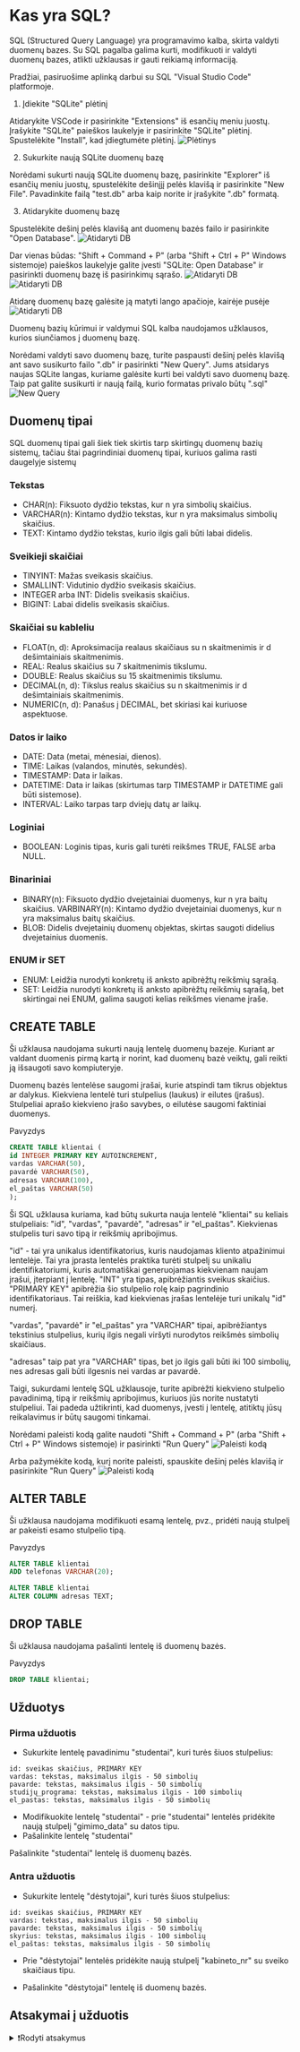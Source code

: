 # Kas yra SQL?

SQL (Structured Query Language) yra programavimo kalba, skirta valdyti duomenų bazes. Su SQL pagalba galima kurti, modifikuoti ir valdyti duomenų bazes, atlikti užklausas ir gauti reikiamą informaciją.

Pradžiai, pasiruošime aplinką darbui su SQL "Visual Studio Code" platformoje.

1. Įdiekite "SQLite" plėtinį

Atidarykite VSCode ir pasirinkite "Extensions" iš esančių meniu juostų. Įrašykite "SQLite" paieškos laukelyje ir pasirinkite "SQLite" plėtinį. Spustelėkite "Install", kad įdiegtumėte plėtinį.
![Plėtinys](/images/db/pletinys.png)

2. Sukurkite naują SQLite duomenų bazę

Norėdami sukurti naują SQLite duomenų bazę, pasirinkite "Explorer" iš esančių meniu juostų, spustelėkite dešinįjį pelės klavišą ir pasirinkite "New File". Pavadinkite failą "test.db" arba kaip norite ir įrašykite ".db" formatą.

3. Atidarykite duomenų bazę

Spustelėkite dešinį pelės klavišą ant duomenų bazės failo ir pasirinkite "Open Database".
![Atidaryti DB](/images/db/opendb1.png)

Dar vienas būdas: "Shift + Command + P" (arba "Shift + Ctrl + P" Windows sistemoje) paieškos laukelyje galite įvesti "SQLite: Open Database" ir pasirinkti duomenų bazę iš pasirinkimų sąrašo.
![Atidaryti DB](/images/db/opendb2.png)
![Atidaryti DB](/images/db/opendb3.png)

Atidarę duomenų bazę galėsite ją matyti lango apačioje, kairėje pusėje
![Atidaryti DB](/images/db/opendb4.png)

Duomenų bazių kūrimui ir valdymui SQL kalba naudojamos užklausos, kurios siunčiamos į duomenų bazę.

Norėdami valdyti savo duomenų bazę, turite paspausti dešinį pelės klavišą ant savo susikurto failo ".db" ir pasirinkti "New Query". Jums atsidarys naujas SQLite langas, kuriame galėsite kurti bei valdyti savo duomenų bazę. Taip pat galite susikurti ir naują failą, kurio formatas privalo būtų ".sql"
![New Query](/images/db/naujaquery.png)

## Duomenų tipai

SQL duomenų tipai gali šiek tiek skirtis tarp skirtingų duomenų bazių sistemų, tačiau štai pagrindiniai duomenų tipai, kuriuos galima rasti daugelyje sistemų

### Tekstas

- CHAR(n): Fiksuoto dydžio tekstas, kur n yra simbolių skaičius.
- VARCHAR(n): Kintamo dydžio tekstas, kur n yra maksimalus simbolių skaičius.
- TEXT: Kintamo dydžio tekstas, kurio ilgis gali būti labai didelis.

### Sveikieji skaičiai

- TINYINT: Mažas sveikasis skaičius.
- SMALLINT: Vidutinio dydžio sveikasis skaičius.
- INTEGER arba INT: Didelis sveikasis skaičius.
- BIGINT: Labai didelis sveikasis skaičius.

### Skaičiai su kableliu

- FLOAT(n, d): Aproksimacija realaus skaičiaus su n skaitmenimis ir d dešimtainiais skaitmenimis.
- REAL: Realus skaičius su 7 skaitmenimis tikslumu.
- DOUBLE: Realus skaičius su 15 skaitmenimis tikslumu.
- DECIMAL(n, d): Tikslus realus skaičius su n skaitmenimis ir d dešimtainiais skaitmenimis.
- NUMERIC(n, d): Panašus į DECIMAL, bet skiriasi kai kuriuose aspektuose.

### Datos ir laiko

- DATE: Data (metai, mėnesiai, dienos).
- TIME: Laikas (valandos, minutės, sekundės).
- TIMESTAMP: Data ir laikas.
- DATETIME: Data ir laikas (skirtumas tarp TIMESTAMP ir DATETIME gali būti sistemose).
- INTERVAL: Laiko tarpas tarp dviejų datų ar laikų.

### Loginiai

- BOOLEAN: Loginis tipas, kuris gali turėti reikšmes TRUE, FALSE arba NULL.

### Binariniai

- BINARY(n): Fiksuoto dydžio dvejetainiai duomenys, kur n yra baitų skaičius.
VARBINARY(n): Kintamo dydžio dvejetainiai duomenys, kur n yra maksimalus baitų skaičius.
- BLOB: Didelis dvejetainių duomenų objektas, skirtas saugoti didelius dvejetainius duomenis.

### ENUM ir SET

- ENUM: Leidžia nurodyti konkretų iš anksto apibrėžtų reikšmių sąrašą.
- SET: Leidžia nurodyti konkretų iš anksto apibrėžtų reikšmių sąrašą, bet skirtingai nei ENUM, galima saugoti kelias reikšmes viename įraše.

## CREATE TABLE

Ši užklausa naudojama sukurti naują lentelę duomenų bazeje. Kuriant ar valdant duomenis pirmą kartą ir norint, kad duomenų bazė veiktų, gali reikti ją išsaugoti savo kompiuteryje.

Duomenų bazės lentelėse saugomi įrašai, kurie atspindi tam tikrus objektus ar dalykus. Kiekviena lentelė turi stulpelius (laukus) ir eilutes (įrašus). Stulpeliai aprašo kiekvieno įrašo savybes, o eilutėse saugomi faktiniai duomenys.

Pavyzdys

```sql
CREATE TABLE klientai (
id INTEGER PRIMARY KEY AUTOINCREMENT,
vardas VARCHAR(50),
pavardė VARCHAR(50),
adresas VARCHAR(100),
el_paštas VARCHAR(50)
);
```

Ši SQL užklausa kuriama, kad būtų sukurta nauja lentelė "klientai" su keliais stulpeliais: "id", "vardas", "pavardė", "adresas" ir "el_paštas". Kiekvienas stulpelis turi savo tipą ir reikšmių apribojimus.

"id" - tai yra unikalus identifikatorius, kuris naudojamas kliento atpažinimui lentelėje. Tai yra įprasta lentelės praktika turėti stulpelį su unikaliu identifikatoriumi, kuris automatiškai generuojamas kiekvienam naujam įrašui, įterpiant į lentelę. "INT" yra tipas, apibrėžiantis sveikus skaičius. "PRIMARY KEY" apibrėžia šio stulpelio rolę kaip pagrindinio identifikatoriaus. Tai reiškia, kad kiekvienas įrašas lentelėje turi unikalų "id" numerį.

"vardas", "pavardė" ir "el_paštas" yra "VARCHAR" tipai, apibrėžiantys tekstinius stulpelius, kurių ilgis negali viršyti nurodytos reikšmės simbolių skaičiaus.

"adresas" taip pat yra "VARCHAR" tipas, bet jo ilgis gali būti iki 100 simbolių, nes adresas gali būti ilgesnis nei vardas ar pavardė.

Taigi, sukurdami lentelę SQL užklausoje, turite apibrėžti kiekvieno stulpelio pavadinimą, tipą ir reikšmių apribojimus, kuriuos jūs norite nustatyti stulpeliui. Tai padeda užtikrinti, kad duomenys, įvesti į lentelę, atitiktų jūsų reikalavimus ir būtų saugomi tinkamai.

Norėdami paleisti kodą galite naudoti "Shift + Command + P" (arba "Shift + Ctrl + P" Windows sistemoje) ir pasirinkti "Run Query"
![Paleisti kodą](/images/db/paleistikoda1.png)

Arba pažymėkite kodą, kurį norite paleisti, spauskite dešinį pelės klavišą ir pasirinkite "Run Query"
![Paleisti kodą](/images/db/paleistikoda2.png)

## ALTER TABLE

Ši užklausa naudojama modifikuoti esamą lentelę, pvz., pridėti naują stulpelį ar pakeisti esamo stulpelio tipą.

Pavyzdys

```sql
ALTER TABLE klientai
ADD telefonas VARCHAR(20);
```

```sql
ALTER TABLE klientai
ALTER COLUMN adresas TEXT;
```

## DROP TABLE

Ši užklausa naudojama pašalinti lentelę iš duomenų bazės.

Pavyzdys

```sql
DROP TABLE klientai;
```

## Užduotys

### Pirma užduotis

- Sukurkite lentelę pavadinimu "studentai", kuri turės šiuos stulpelius:

```text
id: sveikas skaičius, PRIMARY KEY
vardas: tekstas, maksimalus ilgis - 50 simbolių
pavarde: tekstas, maksimalus ilgis - 50 simbolių
studijų_programa: tekstas, maksimalus ilgis - 100 simbolių
el_pastas: tekstas, maksimalus ilgis - 50 simbolių
```

- Modifikuokite lentelę "studentai" - prie "studentai" lentelės pridėkite naują stulpelį "gimimo_data" su datos tipu.
- Pašalinkite lentelę "studentai"

Pašalinkite "studentai" lentelę iš duomenų bazės.

### Antra užduotis

- Sukurkite lentelę "dėstytojai", kuri turės šiuos stulpelius:

```text
id: sveikas skaičius, PRIMARY KEY
vardas: tekstas, maksimalus ilgis - 50 simbolių
pavarde: tekstas, maksimalus ilgis - 50 simbolių
skyrius: tekstas, maksimalus ilgis - 100 simbolių
el_paštas: tekstas, maksimalus ilgis - 50 simbolių
```

- Prie "dėstytojai" lentelės pridėkite naują stulpelį "kabineto_nr" su sveiko skaičiaus tipu.

- Pašalinkite "dėstytojai" lentelę iš duomenų bazės.

## Atsakymai į užduotis

<details><summary>❗Rodyti atsakymus</summary>
<br>
<details>
<summary>Pirma užduotis</summary>
<hr>

```sql
CREATE TABLE studentai (
  studento_id INTEGER PRIMARY KEY,
  vardas VARCHAR(50),
  pavarde VARCHAR(50),
  studijų_programa VARCHAR(100),
  el_pastas VARCHAR(50)
);

ALTER TABLE studentai
ADD gimimo_data DATE;

DROP TABLE studentai;
```

</details>
<details>
<summary>Antra užduotis</summary>
<hr>

```sql
CREATE TABLE destytojai (
  id INTEGER PRIMARY KEY,
  vardas VARCHAR(50),
  pavarde VARCHAR(50),
  skyrius VARCHAR(100),
  el_pastas VARCHAR(50)
);

ALTER TABLE destytojai
ADD kabineto_nr INT;

DROP TABLE destytojai;
```

</details>
</details>
